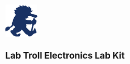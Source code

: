 <img title="labtroll logo" alt="labtroll logo" src="resources/troll_blue_640_640.png" width="20%"/>

# Lab Troll Electronics Lab Kit
